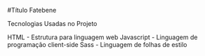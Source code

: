 
#Título
Fatebene


Tecnologias Usadas no Projeto

HTML - Estrutura para linguagem web
Javascript - Linguagem de programação client-side
Sass - Linguagem de folhas de estilo


